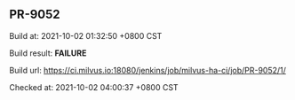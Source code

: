 <h2><a name="pr-9052" class="anchor" href="#pr-9052" rel="nofollow" aria-hidden="true"><span class="octicon octicon-link"></span></a>PR-9052</h2>

<p>Build at: 2021-10-02 01:32:50 +0800 CST</p>

<p>Build result: <strong>FAILURE</strong></p>

<p>Build url: <a href="https://ci.milvus.io:18080/jenkins/job/milvus-ha-ci/job/PR-9052/1/" rel="nofollow">https://ci.milvus.io:18080/jenkins/job/milvus-ha-ci/job/PR-9052/1/</a></p>

<p>Checked at: 2021-10-02 04:00:37 +0800 CST</p>
